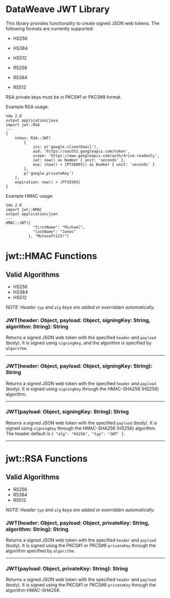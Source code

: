 # DataWeave JWT Library

This library provides functionality to create signed JSON web tokens. The following formats are currently supported:

* HS256
* HS384
* HS512

* RS256
* RS384
* RS512

RSA private keys must be in PKCS#1 or PKCS#8 format.

Example RSA usage:

```dataweave
%dw 2.0
output application/java
import jwt::RSA
---
{
	token: RSA::JWT(
		{
			iss: p('google.clientEmail'),
			aud: 'https://oauth2.googleapis.com/token',
			scope: 'https://www.googleapis.com/auth/drive.readonly',
			iat: now() as Number { unit: 'seconds' },
			exp: (now() + |PT3600S|) as Number { unit: 'seconds' }
		},
		p('google.privateKey')
	),
	expiration: now() + |PT3550S|
}
```

Example HMAC usage:

```dataweave
%dw 2.0
import jwt::HMAC
output application/json
---
HMAC::JWT({
            "firstName": "Michael",
            "lastName": "Jones"
          }, "Mulesoft123!")
```

# jwt::HMAC Functions

## Valid Algorithms

- HS256
- HS384
- HS512

_*NOTE: Header `typ` and `alg` keys are added or overridden automatically.*_

### JWT(header: Object, payload: Object, signingKey: String, algorithm: String): String

Returns a signed JSON web token with the specified `header` and `payload` (body). It is signed using `signingKey`, and the algorithm is specified by `algorithm`.
__________________________________________

### JWT(header: Object, payload: Object, signingKey: String): String

Returns a signed JSON web token with the specified `header` and `payload` (body). It is signed using `signingKey` through the HMAC-SHA256 (HS256) algorithm.
__________________________________________

### JWT(payload: Object, signingKey: String): String

Returns a signed JSON web token with the specified `payload` (body). It is signed using `signingKey` through the HMAC-SHA256 (HS256) algorithm. The header default is `{ "alg": "HS256", "typ": "JWT" }`.
__________________________________________

# jwt::RSA Functions

## Valid Algorithms

- RS256
- RS384
- RS512

_*NOTE: Header `typ` and `alg` keys are added or overridden automatically.*_


### JWT(header: Object, payload: Object, privateKey: String, algorithm: String): String

Returns a signed JSON web token with the specified `header` and `payload` (body). It is signed using the PKCS#1 or PKCS#8 `privateKey` through the algorithm specified by `algorithm`.
__________________________________________

### JWT(payload: Object, privateKey: String): String

Returns a signed JSON web token with the specified `header` and `payload` (body). It is signed using the PKCS#1 or PKCS#8 `privateKey` through the algorithm HMAC-SHA256.

